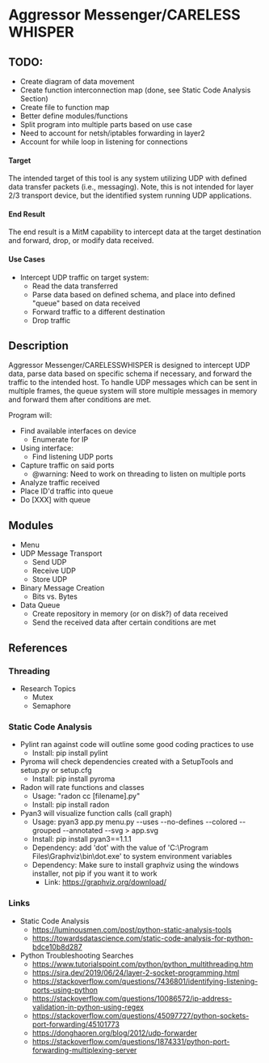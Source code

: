 # Aggressor Messenger/CARELESS WHISPER

## TODO:
- Create diagram of data movement
- Create function interconnection map (done, see Static Code Analysis Section)
- Create file to function map
- Better define modules/functions
- Split program into multiple parts based on use case
- Need to account for netsh/iptables forwarding in layer2
- Account for while loop in listening for connections

#### Target
The intended target of this tool is any system utilizing UDP with defined data transfer packets (i.e., messaging). Note, this is not intended for layer 2/3 transport device, but the identified system running UDP applications.

#### End Result
The end result is a MitM capability to intercept data at the target destination and forward, drop, or modify data received.

#### Use Cases
- Intercept UDP traffic on target system:
  - Read the data transferred
  - Parse data based on defined schema, and place into defined "queue" based on data received
  - Forward traffic to a different destination
  - Drop traffic


## Description
Aggressor Messenger/CARELESSWHISPER is designed to intercept UDP data, parse data based on specific schema if necessary, and forward the traffic to the intended host. To handle UDP messages which can be sent in multiple frames, the queue system will store multiple messages in memory and forward them after conditions are met.

Program will:
- Find available interfaces on device
  - Enumerate for IP
- Using interface:
  - Find listening UDP ports
- Capture traffic on said ports
  - @warning: Need to work on threading to listen on multiple ports
- Analyze traffic received
- Place ID'd traffic into queue
- Do [XXX] with queue

## Modules
- Menu
- UDP Message Transport
  - Send UDP
  - Receive UDP
  - Store UDP
- Binary Message Creation
  - Bits vs. Bytes
- Data Queue
  - Create repository in memory (or on disk?) of data received
  - Send the received data after certain conditions are met

## References
### Threading
- Research Topics
  - Mutex
  - Semaphore

### Static Code Analysis
- Pylint ran against code will outline some good coding practices to use
    - Install: pip install pylint
- Pyroma will check dependencies created with a SetupTools and setup.py or setup.cfg
    - Install: pip install pyroma
- Radon will rate functions and classes
    - Usage: "radon cc [filename].py" 
    - Install: pip install radon
- Pyan3 will visualize function calls (call graph)
    - Usage: pyan3 app.py menu.py --uses --no-defines --colored --grouped --annotated --svg > app.svg
    - Install: pip install pyan3==1.1.1
    - Dependency: add 'dot' with the value of 'C:\Program Files\Graphviz\bin\dot.exe' to system environment variables
    - Dependency: Make sure to install graphviz using the windows installer, not pip if you want it to work
        - Link: https://graphviz.org/download/

### Links
- Static Code Analysis
  - https://luminousmen.com/post/python-static-analysis-tools
  - https://towardsdatascience.com/static-code-analysis-for-python-bdce10b8d287
- Python Troubleshooting Searches
  - https://www.tutorialspoint.com/python/python_multithreading.htm
  - https://sira.dev/2019/06/24/layer-2-socket-programming.html
  - https://stackoverflow.com/questions/7436801/identifying-listening-ports-using-python
  - https://stackoverflow.com/questions/10086572/ip-address-validation-in-python-using-regex
  - https://stackoverflow.com/questions/45097727/python-sockets-port-forwarding/45101773
  - https://donghaoren.org/blog/2012/udp-forwarder
  - https://stackoverflow.com/questions/1874331/python-port-forwarding-multiplexing-server